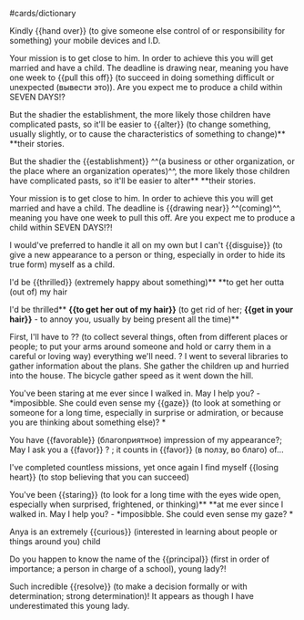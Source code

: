 #cards/dictionary 

Kindly {{hand over}} (to give someone else control of or responsibility for something) your mobile devices and I.D.

Your mission is to get close to him. In order to achieve this you will get married and have a child. The deadline is drawing near, meaning you have one week to {{pull this off}} (to succeed in doing something difficult or unexpected (вывести это)). Are you expect me to produce a child within SEVEN DAYS!? <!--SR:!2024-01-14,3,267--> 

But the shadier the establishment, the more likely those children have complicated pasts, so it'll be easier to {{alter}} (to change something, usually slightly, or to cause the characteristics of something to change)** **their stories.

But the shadier the {{establishment}} ^^(a business or other organization, or the place where an organization operates)^^, the more likely those children have complicated pasts, so it'll be easier to alter** **their stories. <!--SR:!2024-01-17,16,297-->

Your mission is to get close to him. In order to achieve this you will get married and have a child. The deadline is {{drawing near}} ^^(coming)^^, meaning you have one week to pull this off. Are you expect me to produce a child within SEVEN DAYS!?! <!--SR:!2024-02-07,26,284-->

I would've preferred to handle it all on my own but I can't {{disguise}} (to give a new appearance to a person or thing, especially in order to hide its true form) myself as a child. 

I'd be {{thrilled}} (extremely happy about something)** **to get her outta (out of) my hair <!--SR:!2024-01-14,15,294--> 

I'd be thrilled** **{{**to get her out of my hair**}}** (to get rid of her; **{{**get in your hair**}}** - to annoy you, usually by being present all the time)** 

First, I'll have to ?? (to collect several things, often from different places or people; to put your arms around someone and hold or carry them in a careful or loving way) everything we'll need.
?
I went to several libraries to gather information about the plans.
She gather the children up and hurried into the house.
The bicycle gather speed as it went down the hill.

You've been staring at me ever since I walked in. May I help you? - *imposibble. She could even sense my {{gaze}} (to look at something or someone for a long time, especially in surprise or admiration, or because you are thinking about something else)? * <!--SR:!2024-01-23,15,304-->

You have {{favorable}} (благоприятное) impression of my appearance?; May I ask you a {{favor}} ? ; it counts in {{favor}} (в ползу, во благо) of... <!--SR:!2024-02-03,24,277!2000-01-01,1,250!2000-01-01,1,250-->

I've completed countless missions, yet once again I find myself {{losing heart}} (to stop believing that you can succeed) 

You've been {{staring}} (to look for a long time with the eyes wide open, especially when surprised, frightened, or thinking)** **at me ever since I walked in. May I help you? - *imposibble. She could even sense my gaze? * <!--SR:!2024-02-21,43,290-->

Anya is an extremely {{curious}} (interested in learning about people or things around you) child

Do you happen to know the name of the {{principal}} (first in order of importance; a person in charge of a school), young lady?!

Such incredible {{resolve}} (to make a decision formally or with determination; strong determination)! It appears as though I have underestimated this young lady. 